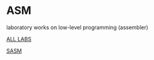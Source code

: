 # ASM
laboratory works on low-level programming (assembler)

[ALL LABS](https://drive.google.com/drive/folders/12DO6gcAz6eQ90N7pUtO9yduNwXZAeXkU?usp=sharing)

[SASM](https://dman95.github.io/SASM/)
